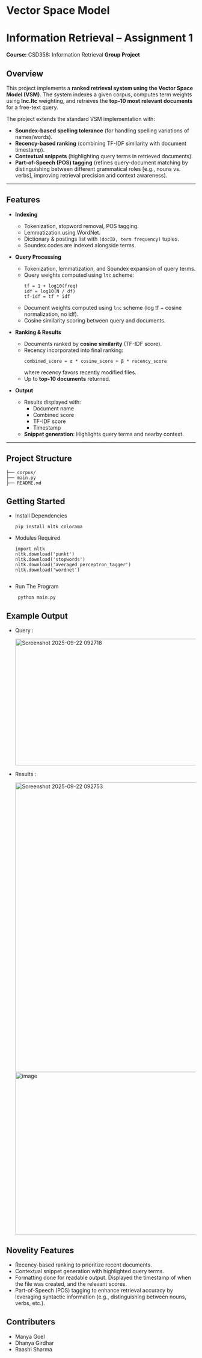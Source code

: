 # Vector Space Model
# Information Retrieval – Assignment 1  
**Course:** CSD358: Information Retrieval 
**Group Project**  

##  Overview  
This project implements a **ranked retrieval system using the Vector Space Model (VSM)**. The system indexes a given corpus, computes term weights using **lnc.ltc** weighting, and retrieves the **top-10 most relevant documents** for a free-text query.  

The project extends the standard VSM implementation with:  
- **Soundex-based spelling tolerance** (for handling spelling variations of names/words).  
- **Recency-based ranking** (combining TF-IDF similarity with document timestamp).  
- **Contextual snippets** (highlighting query terms in retrieved documents).
- **Part-of-Speech (POS) tagging** (refines query-document matching by distinguishing between different grammatical roles [e.g., nouns vs. verbs], improving retrieval precision and context awareness).

---

##  Features  
- **Indexing**  
  - Tokenization, stopword removal, POS tagging.  
  - Lemmatization using WordNet.  
  - Dictionary & postings list with `(docID, term frequency)` tuples.  
  - Soundex codes are indexed alongside terms.  

- **Query Processing**  
  - Tokenization, lemmatization, and Soundex expansion of query terms.  
  - Query weights computed using `ltc` scheme:  
    ```
    tf = 1 + log10(freq)
    idf = log10(N / df)
    tf-idf = tf * idf
    ```  
  - Document weights computed using `lnc` scheme (log tf + cosine normalization, no idf).  
  - Cosine similarity scoring between query and documents.  

- **Ranking & Results**  
  - Documents ranked by **cosine similarity** (TF-IDF score).  
  - Recency incorporated into final ranking:  
    ```
    combined_score = α * cosine_score + β * recency_score
    ```  
    where recency favors recently modified files.  
  - Up to **top-10 documents** returned.  

- **Output**  
  - Results displayed with:  
    - Document name  
    - Combined score  
    - TF-IDF score  
    - Timestamp  
  - **Snippet generation**: Highlights query terms and nearby context.  

---

## Project Structure  
```
├── corpus/ 
├── main.py 
├── README.md 
```

## Getting Started

- Install Dependencies
   
   ```
   pip install nltk colorama
   ```

 - Modules Required

   ```
   import nltk
   nltk.download('punkt')
   nltk.download('stopwords')
   nltk.download('averaged_perceptron_tagger')
   nltk.download('wordnet')
      

   ```

 - Run The Program

   ```
    python main.py
   ```
   
## Example Output

 - Query :
   
   <img width="1804" height="337" alt="Screenshot 2025-09-22 092718" src="https://github.com/user-attachments/assets/b29fdd5e-335d-4373-8c8c-f94cbb03b20f" />

 - Results :

   <img width="1826" height="770" alt="Screenshot 2025-09-22 092753" src="https://github.com/user-attachments/assets/6ad8bf33-0624-4bb3-b55c-1d07ab5e3dc9" />

   <img width="1820" height="432" alt="image" src="https://github.com/user-attachments/assets/a84e0d2e-556a-4f70-a1e6-dd955ff1577a" />

## Novelity Features

 - Recency-based ranking to prioritize recent documents.
 - Contextual snippet generation with highlighted query terms.
 - Formatting done for readable output. Displayed the timestamp of when the file was created, and the relevant scores.
 - Part-of-Speech (POS) tagging to enhance retrieval accuracy by leveraging syntactic information (e.g., distinguishing between nouns, verbs, etc.).

## Contributers 

 - Manya Goel
 - Dhanya Girdhar
 - Raashi Sharma

  


 






